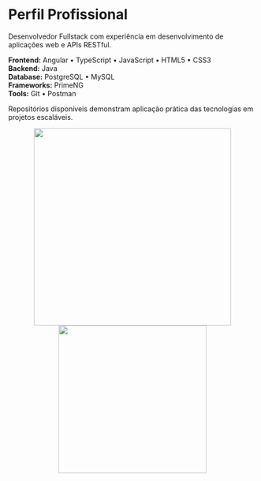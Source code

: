 # Perfil Profissional

Desenvolvedor Fullstack com experiência em desenvolvimento de aplicações web e APIs RESTful.

**Frontend:** Angular • TypeScript • JavaScript • HTML5 • CSS3  
**Backend:** Java  
**Database:** PostgreSQL • MySQL  
**Frameworks:** PrimeNG  
**Tools:** Git • Postman

Repositórios disponíveis demonstram aplicação prática das tecnologias em projetos escaláveis.
<p align="center">
  <img src="https://github-readme-stats.vercel.app/api?username=mjoliveir&show_icons=true&theme=tokyonight" width="400"/>
  <img src="https://github-readme-stats.vercel.app/api/top-langs/?username=mjoliveir&layout=compact&langs_count=7&theme=tokyonight" width="300"/>
</p>
